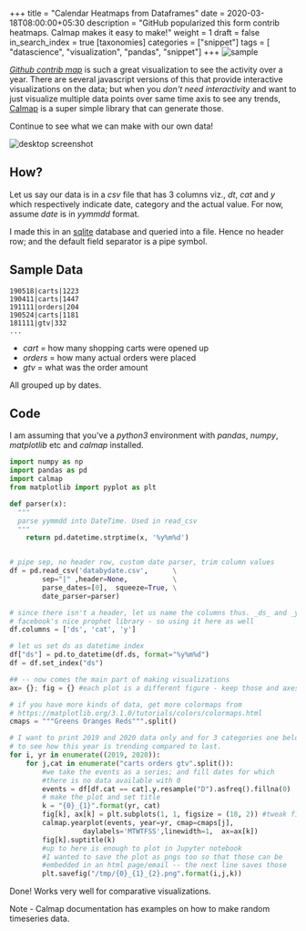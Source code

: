 +++
title = "Calendar Heatmaps from Dataframes"
date = 2020-03-18T08:00:00+05:30
description = "GitHub popularized this form contrib heatmaps. Calmap makes it easy to make!"
weight = 1
draft = false
in_search_index = true
[taxonomies]
categories = ["snippet"]
tags = [ "datascience", "visualization", "pandas", "snippet"]
+++
![sample](https://help.github.com/assets/images/help/profile/contributions_graph.png)

_[Github contrib
map](https://help.github.com/en/github/setting-up-and-managing-your-github-profile/viewing-contributions-on-your-profile#contributions-calendar)_
is such a great visualization to see the activity over a year. There are several
javascript versions of this that provide interactive visualizations on the data;
but when you *don't need interactivity* and want to just visualize multiple data
points over same time axis to see any trends,
[Calmap](https://pythonhosted.org/calmap/) is a super simple library that can
generate those.

Continue to see what we can make with our own data!

<!-- more -->
![desktop screenshot](../calmap_vis.png)

## How?

Let us say our data is in a _csv_ file that has 3 columns viz., _dt_, _cat_ and
_y_ which respectively indicate date, category and the actual value. For now,
assume _date_ is in _yymmdd_ format.

I made this in an [sqlite](https://www.sqlite.org) database and queried into a
file. Hence no header row; and the default field separator is a pipe symbol.

## Sample Data
```databydate.csv
190518|carts|1223
190411|carts|1447
191111|orders|204
190524|carts|1181
181111|gtv|332
...
```

- _cart_ = how many shopping carts were opened up
- _orders_ = how many actual orders were placed
- _gtv_ = what was the order amount

All grouped up by dates.

## Code

I am assuming that you've a _python3_ environment with _pandas_, _numpy_, _matplotlib_ etc and _calmap_ installed.

```python
import numpy as np
import pandas as pd
import calmap
from matplotlib import pyplot as plt

def parser(x):
  """
  parse yymmdd into DateTime. Used in read_csv
  """
	return pd.datetime.strptime(x, '%y%m%d')


# pipe sep, no header row, custom date parser, trim column values
df = pd.read_csv('databydate.csv',      \
        sep="|" ,header=None,           \
        parse_dates=[0],  squeeze=True, \
        date_parser=parser)

# since there isn't a header, let us name the columns thus. _ds_ and _y_ are conventions followed by
# facebook's nice prophet library - so using it here as well
df.columns = ['ds', 'cat', 'y']

# let us set ds as datetime index
df["ds"] = pd.to_datetime(df.ds, format="%y%m%d")
df = df.set_index("ds")

## -- now comes the main part of making visualizations
ax= {}; fig = {} #each plot is a different figure - keep those and axes separately

# if you have more kinds of data, get more colormaps from
# https://matplotlib.org/3.1.0/tutorials/colors/colormaps.html
cmaps = """Greens Oranges Reds""".split()

# I want to print 2019 and 2020 data only and for 3 categories one below the other
# to see how this year is trending compared to last.
for i, yr in enumerate((2019, 2020)):
    for j,cat in enumerate("carts orders gtv".split()):
        #we take the events as a series; and fill dates for which
        #there is no data available with 0
        events = df[df.cat == cat].y.resample("D").asfreq().fillna(0)
        # make the plot and set title
        k = "{0}_{1}".format(yr, cat)
        fig[k], ax[k] = plt.subplots(1, 1, figsize = (18, 2)) #tweak figsize x,y
        calmap.yearplot(events, year=yr, cmap=cmaps[j],
                  daylabels='MTWTFSS',linewidth=1,  ax=ax[k])
        fig[k].suptitle(k) 
        #up to here is enough to plot in Jupyter notebook
        #I wanted to save the plot as pngs too so that those can be
        #embedded in an html page/email -- the next line saves those
        plt.savefig("/tmp/{0}_{1}_{2}.png".format(i,j,k))
```

Done! Works very well for comparative visualizations.

Note - Calmap documentation has examples on how to make random timeseries data. 